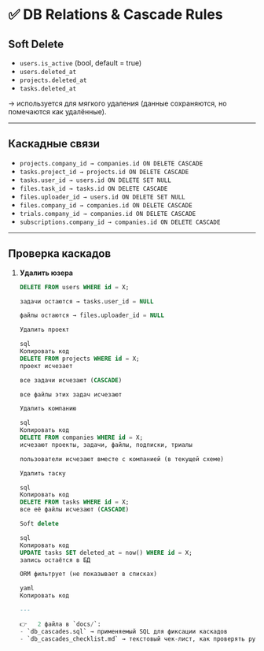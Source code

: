 # ✅ DB Relations & Cascade Rules

## Soft Delete
- `users.is_active` (bool, default = true)
- `users.deleted_at`
- `projects.deleted_at`
- `tasks.deleted_at`

→ используется для мягкого удаления (данные сохраняются, но помечаются как удалённые).

---

## Каскадные связи
- `projects.company_id → companies.id ON DELETE CASCADE`
- `tasks.project_id → projects.id ON DELETE CASCADE`
- `tasks.user_id → users.id ON DELETE SET NULL`
- `files.task_id → tasks.id ON DELETE CASCADE`
- `files.uploader_id → users.id ON DELETE SET NULL`
- `files.company_id → companies.id ON DELETE CASCADE`
- `trials.company_id → companies.id ON DELETE CASCADE`
- `subscriptions.company_id → companies.id ON DELETE CASCADE`

---

## Проверка каскадов

1. **Удалить юзера**  
   ```sql
   DELETE FROM users WHERE id = X;

   задачи остаются → tasks.user_id = NULL

   файлы остаются → files.uploader_id = NULL

   Удалить проект

   sql
   Копировать код
   DELETE FROM projects WHERE id = X;
   проект исчезает

   все задачи исчезают (CASCADE)

   все файлы этих задач исчезают

   Удалить компанию

   sql
   Копировать код
   DELETE FROM companies WHERE id = X;
   исчезают проекты, задачи, файлы, подписки, триалы

   пользователи исчезают вместе с компанией (в текущей схеме)

   Удалить таску

   sql
   Копировать код
   DELETE FROM tasks WHERE id = X;
   все её файлы исчезают (CASCADE)

   Soft delete

   sql
   Копировать код
   UPDATE tasks SET deleted_at = now() WHERE id = X;
   запись остаётся в БД

   ORM фильтрует (не показывает в списках)

   yaml
   Копировать код

   ---

   👉   2 файла в `docs/`:
   - `db_cascades.sql` → применяемый SQL для фиксации каскадов
   - `db_cascades_checklist.md` → текстовый чек-лист, как проверять руками
